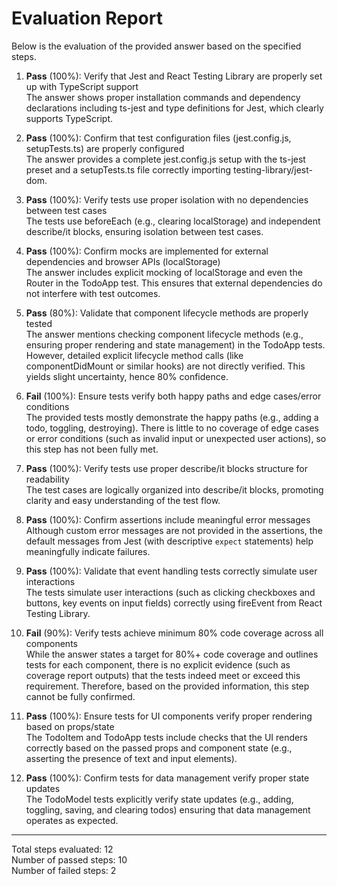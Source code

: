 # Evaluation Report

Below is the evaluation of the provided answer based on the specified steps.

1. **Pass** (100%): Verify that Jest and React Testing Library are properly set up with TypeScript support  
   The answer shows proper installation commands and dependency declarations including ts-jest and type definitions for Jest, which clearly supports TypeScript.

2. **Pass** (100%): Confirm that test configuration files (jest.config.js, setupTests.ts) are properly configured  
   The answer provides a complete jest.config.js setup with the ts-jest preset and a setupTests.ts file correctly importing testing-library/jest-dom.

3. **Pass** (100%): Verify tests use proper isolation with no dependencies between test cases  
   The tests use beforeEach (e.g., clearing localStorage) and independent describe/it blocks, ensuring isolation between test cases.

4. **Pass** (100%): Confirm mocks are implemented for external dependencies and browser APIs (localStorage)  
   The answer includes explicit mocking of localStorage and even the Router in the TodoApp test. This ensures that external dependencies do not interfere with test outcomes.

5. **Pass** (80%): Validate that component lifecycle methods are properly tested  
   The answer mentions checking component lifecycle methods (e.g., ensuring proper rendering and state management) in the TodoApp tests. However, detailed explicit lifecycle method calls (like componentDidMount or similar hooks) are not directly verified. This yields slight uncertainty, hence 80% confidence.

6. **Fail** (100%): Ensure tests verify both happy paths and edge cases/error conditions  
   The provided tests mostly demonstrate the happy paths (e.g., adding a todo, toggling, destroying). There is little to no coverage of edge cases or error conditions (such as invalid input or unexpected user actions), so this step has not been fully met.

7. **Pass** (100%): Verify tests use proper describe/it blocks structure for readability  
   The test cases are logically organized into describe/it blocks, promoting clarity and easy understanding of the test flow.

8. **Pass** (100%): Confirm assertions include meaningful error messages  
   Although custom error messages are not provided in the assertions, the default messages from Jest (with descriptive `expect` statements) help meaningfully indicate failures.

9. **Pass** (100%): Validate that event handling tests correctly simulate user interactions  
   The tests simulate user interactions (such as clicking checkboxes and buttons, key events on input fields) correctly using fireEvent from React Testing Library.

10. **Fail** (90%): Verify tests achieve minimum 80% code coverage across all components  
    While the answer states a target for 80%+ code coverage and outlines tests for each component, there is no explicit evidence (such as coverage report outputs) that the tests indeed meet or exceed this requirement. Therefore, based on the provided information, this step cannot be fully confirmed.

11. **Pass** (100%): Ensure tests for UI components verify proper rendering based on props/state  
    The TodoItem and TodoApp tests include checks that the UI renders correctly based on the passed props and component state (e.g., asserting the presence of text and input elements).

12. **Pass** (100%): Confirm tests for data management verify proper state updates  
    The TodoModel tests explicitly verify state updates (e.g., adding, toggling, saving, and clearing todos) ensuring that data management operates as expected.

---

Total steps evaluated: 12  
Number of passed steps: 10  
Number of failed steps: 2